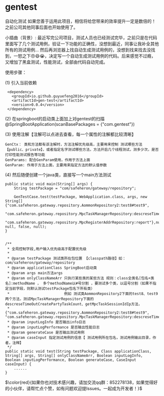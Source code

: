 # gentest
自动化测试
    如果您善于运用此项目，相信将给您带来的效率提升一定是数倍的！之前公司其他同事后面也开始使用了。
    
小插曲（背景）: 
       最近写完公司项目，测试人员也已经测试完毕，之前只是在代码里面写了几个测试用例，验证一下功能的正确性，没想到最近，同事让我补全其他所有的测试用例...
   然后再浏览器上找自动生成测试用例的，没想到找来找去没找到，一怒之下😠😄😭，决定写一个自动生成测试用例的代码。后来感觉不过瘾，又增加了黑盒测试，性能测试，全部由代码自动完成。

使用步骤：

(1) 引入当前依赖

     <dependency>
       <groupId>io.github.guyuefeng2016</groupId>
       <artifactId>gen-test</artifactId>
       <version>0.0.4</version>
     </dependency>

(2) 在springboot的启动类上面加上对gentest的扫描 @SpringBootApplication(scanBasePackages = {"com.gentest"})


(3) 使用注解【注解可以点进去查看，每一个属性的注解都比较清晰】
    
    GenCtx： 类和方法都有该注解时，方法注解优先级高，主要用来控制 测试哪些方法【public、private】，或者指定名字测试哪些方法，方法开启几个线程测试，测多少次，是否打印性能测试报告等功能
    GenParams: 配合GenParam使用，作用于方法上面
    GenParam: 作用于方法上面，主要用来指定方法的默认值参数

(4) 然后随便创建一个java类，直接写一个main方法测试

    public static void main(String[] args) {
        String testPackage = "com/safeheron/gateway/repository";

        GenTestCase.test(testPackage, WebApplication.class, args, new String[]{"com.safeheron.gateway.repository.AommonRepository2:test8#test9",
                "com.safeheron.gateway.repository.MpcTaskManagerRepository:descreseTimeOutCreatePartyTaskCount#getMpcTaskSessionIdIp",
                "com.safeheron.gateway.repository.MpcRegisterAddrRepository:report"},null, null, false, null);
    }


    /**
     * 全局控制字段,用户输入优先级高于配置优先级
     *
     * @param testPackage 测试类所在包位置 【classpath路径】如：com/safeheron/gateway/repository
     * @param applicationClass SpringBoot启动类
     * @param args main方法args
     * @param onlyClassNameArr 只执行某些类的某些方法 规则：class全类名[包名+类名]:methodName ， 多个methodName以#号分割 ，要测试多个类，以逗号分割（如果不指定当前字段，则默认测试testPackage包名下所有类）
     *                         例如 测试类AommonRepository2下面的test8、test9两个方法，测试MpcTaskManagerRepository下面的descreseTimeOutCreatePartyTaskCount、getMpcTaskSessionIdIp方法，
     *                         {"com.safeheron.gateway.repository.AommonRepository2:test8#test9", "com.safeheron.gateway.repository.MpcTaskManagerRepository:descreseTimeOutCreatePartyTaskCount#getMpcTaskSessionIdIp"}
     * @param inputLogInfo 是否输出info日志
     * @param inputLogPerformance 是否输出性能日志
     * @param generateCase 是否输出测试用例
     * @param caseInput 指定测试用例的信息【 测试用例所在包名，测试用例输出目录，作者，注释】
     */
    public static void test(String testPackage, Class applicationClass,  String[] args, String[] onlyClassNameArr, Boolean inputLogInfo, Boolean inputLogPerformance, Boolean generateCase, CaseInput caseInput) {
        ...... 
    }


$\color{red}{如果你也对技术感兴趣，请加交流qq群：852278138，如果觉得好的小伙伴，请帮忙点个赞，如有问题欢迎提Issues。一起成为开发者！}$
